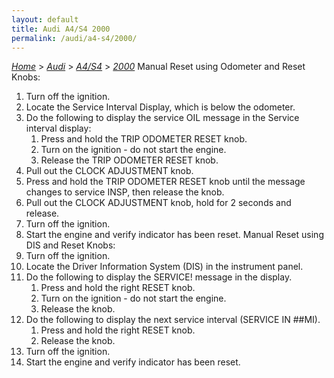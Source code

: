 ```yaml
---
layout: default
title: Audi A4/S4 2000
permalink: /audi/a4-s4/2000/
---
```

[*Home*](/) > [*Audi*](/audi/) > [*A4/S4*](/audi/a4-s4/) > [*2000*](/audi/a4-s4/2000/)
Manual Reset using Odometer and Reset Knobs:
1. Turn off the ignition.
2. Locate the Service Interval Display, which is below the odometer.
3. Do the following to display the service OIL message in the Service interval display:
    1. Press and hold the TRIP ODOMETER RESET knob.
    2. Turn on the ignition - do not start the engine.
    3. Release the TRIP ODOMETER RESET knob.
4. Pull out the CLOCK ADJUSTMENT knob.
5. Press and hold the TRIP ODOMETER RESET knob until the message changes to service INSP, then release the knob.
6. Pull out the CLOCK ADJUSTMENT knob, hold for 2 seconds and release.
7. Turn off the ignition.
8. Start the engine and verify indicator has been reset.
Manual Reset using DIS and Reset Knobs:
1. Turn off the ignition.
2. Locate the Driver Information System (DIS) in the instrument panel.
3. Do the following to display the SERVICE! message in the display.
    1. Press and hold the right RESET knob.
    2. Turn on the ignition - do not start the engine.
    3. Release the knob.
4. Do the following to display the next service interval (SERVICE IN ##MI).
    1. Press and hold the right RESET knob.
    2. Release the knob.
5. Turn off the ignition.
6. Start the engine and verify indicator has been reset.